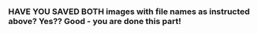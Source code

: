 ### HAVE YOU SAVED BOTH images with file names as instructed above?  Yes??  Good - you are done this part!
